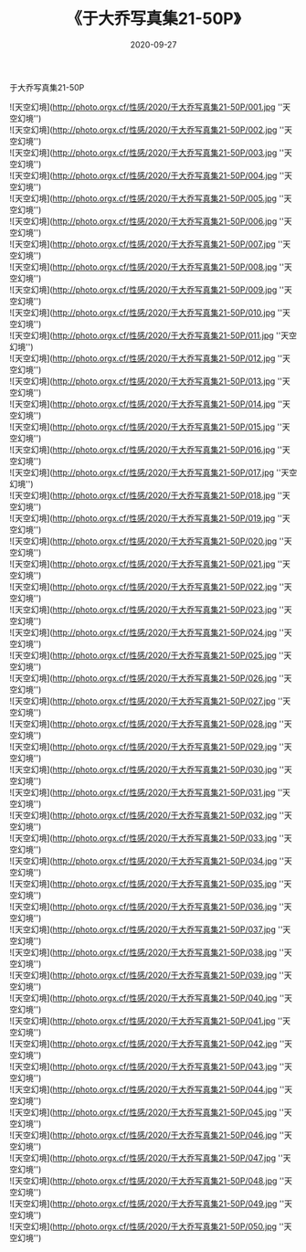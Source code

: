 ﻿---
layout: post
title:  《于大乔写真集21-50P》
date:   2020-09-27
img: http://photo.orgx.cf/性感/2020/于大乔写真集21-50P/000.jpg
tags: [美女, 性感, 泳衣]
---

于大乔写真集21-50P



![天空幻境](http://photo.orgx.cf/性感/2020/于大乔写真集21-50P/001.jpg ''天空幻境'') <br>
![天空幻境](http://photo.orgx.cf/性感/2020/于大乔写真集21-50P/002.jpg ''天空幻境'') <br>
![天空幻境](http://photo.orgx.cf/性感/2020/于大乔写真集21-50P/003.jpg ''天空幻境'') <br>
![天空幻境](http://photo.orgx.cf/性感/2020/于大乔写真集21-50P/004.jpg ''天空幻境'') <br>
![天空幻境](http://photo.orgx.cf/性感/2020/于大乔写真集21-50P/005.jpg ''天空幻境'') <br>
![天空幻境](http://photo.orgx.cf/性感/2020/于大乔写真集21-50P/006.jpg ''天空幻境'') <br>
![天空幻境](http://photo.orgx.cf/性感/2020/于大乔写真集21-50P/007.jpg ''天空幻境'') <br>
![天空幻境](http://photo.orgx.cf/性感/2020/于大乔写真集21-50P/008.jpg ''天空幻境'') <br>
![天空幻境](http://photo.orgx.cf/性感/2020/于大乔写真集21-50P/009.jpg ''天空幻境'') <br>
![天空幻境](http://photo.orgx.cf/性感/2020/于大乔写真集21-50P/010.jpg ''天空幻境'') <br>
![天空幻境](http://photo.orgx.cf/性感/2020/于大乔写真集21-50P/011.jpg ''天空幻境'') <br>
![天空幻境](http://photo.orgx.cf/性感/2020/于大乔写真集21-50P/012.jpg ''天空幻境'') <br>
![天空幻境](http://photo.orgx.cf/性感/2020/于大乔写真集21-50P/013.jpg ''天空幻境'') <br>
![天空幻境](http://photo.orgx.cf/性感/2020/于大乔写真集21-50P/014.jpg ''天空幻境'') <br>
![天空幻境](http://photo.orgx.cf/性感/2020/于大乔写真集21-50P/015.jpg ''天空幻境'') <br>
![天空幻境](http://photo.orgx.cf/性感/2020/于大乔写真集21-50P/016.jpg ''天空幻境'') <br>
![天空幻境](http://photo.orgx.cf/性感/2020/于大乔写真集21-50P/017.jpg ''天空幻境'') <br>
![天空幻境](http://photo.orgx.cf/性感/2020/于大乔写真集21-50P/018.jpg ''天空幻境'') <br>
![天空幻境](http://photo.orgx.cf/性感/2020/于大乔写真集21-50P/019.jpg ''天空幻境'') <br>
![天空幻境](http://photo.orgx.cf/性感/2020/于大乔写真集21-50P/020.jpg ''天空幻境'') <br>
![天空幻境](http://photo.orgx.cf/性感/2020/于大乔写真集21-50P/021.jpg ''天空幻境'') <br>
![天空幻境](http://photo.orgx.cf/性感/2020/于大乔写真集21-50P/022.jpg ''天空幻境'') <br>
![天空幻境](http://photo.orgx.cf/性感/2020/于大乔写真集21-50P/023.jpg ''天空幻境'') <br>
![天空幻境](http://photo.orgx.cf/性感/2020/于大乔写真集21-50P/024.jpg ''天空幻境'') <br>
![天空幻境](http://photo.orgx.cf/性感/2020/于大乔写真集21-50P/025.jpg ''天空幻境'') <br>
![天空幻境](http://photo.orgx.cf/性感/2020/于大乔写真集21-50P/026.jpg ''天空幻境'') <br>
![天空幻境](http://photo.orgx.cf/性感/2020/于大乔写真集21-50P/027.jpg ''天空幻境'') <br>
![天空幻境](http://photo.orgx.cf/性感/2020/于大乔写真集21-50P/028.jpg ''天空幻境'') <br>
![天空幻境](http://photo.orgx.cf/性感/2020/于大乔写真集21-50P/029.jpg ''天空幻境'') <br>
![天空幻境](http://photo.orgx.cf/性感/2020/于大乔写真集21-50P/030.jpg ''天空幻境'') <br>
![天空幻境](http://photo.orgx.cf/性感/2020/于大乔写真集21-50P/031.jpg ''天空幻境'') <br>
![天空幻境](http://photo.orgx.cf/性感/2020/于大乔写真集21-50P/032.jpg ''天空幻境'') <br>
![天空幻境](http://photo.orgx.cf/性感/2020/于大乔写真集21-50P/033.jpg ''天空幻境'') <br>
![天空幻境](http://photo.orgx.cf/性感/2020/于大乔写真集21-50P/034.jpg ''天空幻境'') <br>
![天空幻境](http://photo.orgx.cf/性感/2020/于大乔写真集21-50P/035.jpg ''天空幻境'') <br>
![天空幻境](http://photo.orgx.cf/性感/2020/于大乔写真集21-50P/036.jpg ''天空幻境'') <br>
![天空幻境](http://photo.orgx.cf/性感/2020/于大乔写真集21-50P/037.jpg ''天空幻境'') <br>
![天空幻境](http://photo.orgx.cf/性感/2020/于大乔写真集21-50P/038.jpg ''天空幻境'') <br>
![天空幻境](http://photo.orgx.cf/性感/2020/于大乔写真集21-50P/039.jpg ''天空幻境'') <br>
![天空幻境](http://photo.orgx.cf/性感/2020/于大乔写真集21-50P/040.jpg ''天空幻境'') <br>
![天空幻境](http://photo.orgx.cf/性感/2020/于大乔写真集21-50P/041.jpg ''天空幻境'') <br>
![天空幻境](http://photo.orgx.cf/性感/2020/于大乔写真集21-50P/042.jpg ''天空幻境'') <br>
![天空幻境](http://photo.orgx.cf/性感/2020/于大乔写真集21-50P/043.jpg ''天空幻境'') <br>
![天空幻境](http://photo.orgx.cf/性感/2020/于大乔写真集21-50P/044.jpg ''天空幻境'') <br>
![天空幻境](http://photo.orgx.cf/性感/2020/于大乔写真集21-50P/045.jpg ''天空幻境'') <br>
![天空幻境](http://photo.orgx.cf/性感/2020/于大乔写真集21-50P/046.jpg ''天空幻境'') <br>
![天空幻境](http://photo.orgx.cf/性感/2020/于大乔写真集21-50P/047.jpg ''天空幻境'') <br>
![天空幻境](http://photo.orgx.cf/性感/2020/于大乔写真集21-50P/048.jpg ''天空幻境'') <br>
![天空幻境](http://photo.orgx.cf/性感/2020/于大乔写真集21-50P/049.jpg ''天空幻境'') <br>
![天空幻境](http://photo.orgx.cf/性感/2020/于大乔写真集21-50P/050.jpg ''天空幻境'') <br>